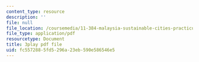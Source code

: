 ```yaml
---
content_type: resource
description: ''
file: null
file_location: /coursemedia/11-384-malaysia-sustainable-cities-practicum-spring-2018/fc5572885fd5296a23eb590e586546e5_xUsGRYtpLDc.pdf
file_type: application/pdf
resourcetype: Document
title: 3play pdf file
uid: fc557288-5fd5-296a-23eb-590e586546e5
---
```

